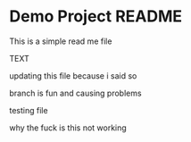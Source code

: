 # Demo Project README

This is a simple read me file


TEXT


updating this file because i said so


branch is fun and causing problems


testing file

why the fuck is this not working
